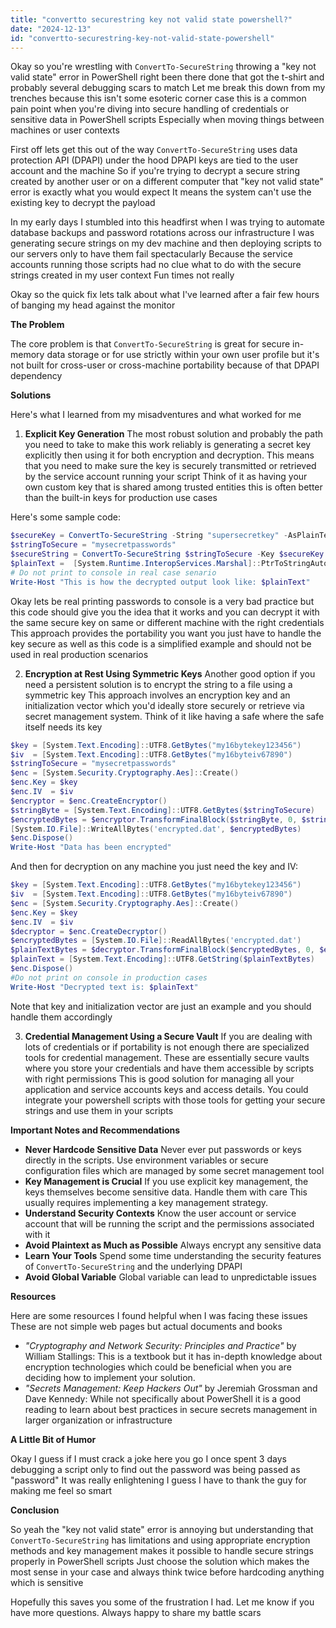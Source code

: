 ```yaml
---
title: "convertto securestring key not valid state powershell?"
date: "2024-12-13"
id: "convertto-securestring-key-not-valid-state-powershell"
---
```


Okay so you're wrestling with `ConvertTo-SecureString` throwing a "key not valid state" error in PowerShell right been there done that got the t-shirt and probably several debugging scars to match Let me break this down from my trenches because this isn't some esoteric corner case this is a common pain point when you're diving into secure handling of credentials or sensitive data in PowerShell scripts Especially when moving things between machines or user contexts

First off lets get this out of the way `ConvertTo-SecureString` uses data protection API (DPAPI) under the hood DPAPI keys are tied to the user account and the machine So if you're trying to decrypt a secure string created by another user or on a different computer that "key not valid state" error is exactly what you would expect It means the system can't use the existing key to decrypt the payload

In my early days I stumbled into this headfirst when I was trying to automate database backups and password rotations across our infrastructure I was generating secure strings on my dev machine and then deploying scripts to our servers only to have them fail spectacularly Because the service accounts running those scripts had no clue what to do with the secure strings created in my user context Fun times not really

Okay so the quick fix lets talk about what I've learned after a fair few hours of banging my head against the monitor

**The Problem**

The core problem is that `ConvertTo-SecureString` is great for secure in-memory data storage or for use strictly within your own user profile but it's not built for cross-user or cross-machine portability because of that DPAPI dependency

**Solutions**

Here's what I learned from my misadventures and what worked for me

1. **Explicit Key Generation** The most robust solution and probably the path you need to take to make this work reliably is generating a secret key explicitly then using it for both encryption and decryption. This means that you need to make sure the key is securely transmitted or retrieved by the service account running your script Think of it as having your own custom key that is shared among trusted entities this is often better than the built-in keys for production use cases

Here's some sample code:

```powershell
$secureKey = ConvertTo-SecureString -String "supersecretkey" -AsPlainText -Force
$stringToSecure = "mysecretpasswords"
$secureString = ConvertTo-SecureString $stringToSecure -Key $secureKey
$plainText =  [System.Runtime.InteropServices.Marshal]::PtrToStringAuto([System.Runtime.InteropServices.Marshal]::SecureStringToBSTR($secureString))
# Do not print to console in real case senario
Write-Host "This is how the decrypted output look like: $plainText"
```

Okay lets be real printing passwords to console is a very bad practice but this code should give you the idea that it works and you can decrypt it with the same secure key on same or different machine with the right credentials This approach provides the portability you want you just have to handle the key secure as well as this code is a simplified example and should not be used in real production scenarios

2.  **Encryption at Rest Using Symmetric Keys** Another good option if you need a persistent solution is to encrypt the string to a file using a symmetric key This approach involves an encryption key and an initialization vector which you'd ideally store securely or retrieve via secret management system. Think of it like having a safe where the safe itself needs its key

```powershell
$key = [System.Text.Encoding]::UTF8.GetBytes("my16bytekey123456")
$iv  = [System.Text.Encoding]::UTF8.GetBytes("my16byteiv67890")
$stringToSecure = "mysecretpasswords"
$enc = [System.Security.Cryptography.Aes]::Create()
$enc.Key = $key
$enc.IV  = $iv
$encryptor = $enc.CreateEncryptor()
$stringByte = [System.Text.Encoding]::UTF8.GetBytes($stringToSecure)
$encryptedBytes = $encryptor.TransformFinalBlock($stringByte, 0, $stringByte.Length)
[System.IO.File]::WriteAllBytes('encrypted.dat', $encryptedBytes)
$enc.Dispose()
Write-Host "Data has been encrypted"
```

And then for decryption on any machine you just need the key and IV:

```powershell
$key = [System.Text.Encoding]::UTF8.GetBytes("my16bytekey123456")
$iv  = [System.Text.Encoding]::UTF8.GetBytes("my16byteiv67890")
$enc = [System.Security.Cryptography.Aes]::Create()
$enc.Key = $key
$enc.IV  = $iv
$decryptor = $enc.CreateDecryptor()
$encryptedBytes = [System.IO.File]::ReadAllBytes('encrypted.dat')
$plainTextBytes = $decryptor.TransformFinalBlock($encryptedBytes, 0, $encryptedBytes.Length)
$plainText = [System.Text.Encoding]::UTF8.GetString($plainTextBytes)
$enc.Dispose()
#Do not print on console in production cases
Write-Host "Decrypted text is: $plainText"
```

Note that key and initialization vector are just an example and you should handle them accordingly

3.  **Credential Management Using a Secure Vault** If you are dealing with lots of credentials or if portability is not enough there are specialized tools for credential management. These are essentially secure vaults where you store your credentials and have them accessible by scripts with right permissions This is good solution for managing all your application and service accounts keys and access details. You could integrate your powershell scripts with those tools for getting your secure strings and use them in your scripts

**Important Notes and Recommendations**

*   **Never Hardcode Sensitive Data** Never ever put passwords or keys directly in the scripts. Use environment variables or secure configuration files which are managed by some secret management tool
*   **Key Management is Crucial** If you use explicit key management, the keys themselves become sensitive data. Handle them with care This usually requires implementing a key management strategy.
*   **Understand Security Contexts** Know the user account or service account that will be running the script and the permissions associated with it
*   **Avoid Plaintext as Much as Possible** Always encrypt any sensitive data
*   **Learn Your Tools** Spend some time understanding the security features of `ConvertTo-SecureString` and the underlying DPAPI
*   **Avoid Global Variable** Global variable can lead to unpredictable issues

**Resources**

Here are some resources I found helpful when I was facing these issues These are not simple web pages but actual documents and books

*   *"Cryptography and Network Security: Principles and Practice"* by William Stallings: This is a textbook but it has in-depth knowledge about encryption technologies which could be beneficial when you are deciding how to implement your solution.
*   *"Secrets Management: Keep Hackers Out"* by  Jeremiah Grossman and Dave  Kennedy: While not specifically about PowerShell it is a good reading to learn about best practices in secure secrets management in larger organization or infrastructure

**A Little Bit of Humor**

Okay I guess if I must crack a joke here you go I once spent 3 days debugging a script only to find out the password was being passed as "password" It was really enlightening I guess I have to thank the guy for making me feel so smart

**Conclusion**

So yeah the "key not valid state" error is annoying but understanding that `ConvertTo-SecureString` has limitations and using appropriate encryption methods and key management makes it possible to handle secure strings properly in PowerShell scripts Just choose the solution which makes the most sense in your case and always think twice before hardcoding anything which is sensitive

Hopefully this saves you some of the frustration I had. Let me know if you have more questions. Always happy to share my battle scars
